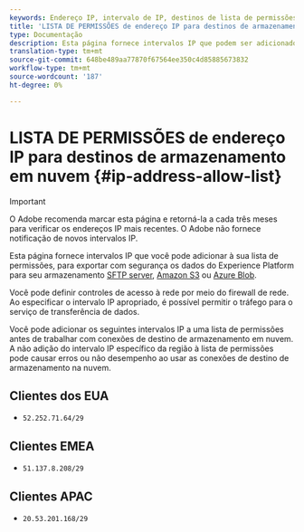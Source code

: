 ```yaml
---
keywords: Endereço IP, intervalo de IP, destinos de lista de permissões
title: 'LISTA DE PERMISSÕES de endereço IP para destinos de armazenamento em nuvem '
type: Documentação
description: Esta página fornece intervalos IP que podem ser adicionados à lista de permissões para exportar com segurança os dados do Experience Platform para o servidor SFTP, o Amazon S3 ou o armazenamento do Azure Blob.
translation-type: tm+mt
source-git-commit: 648be489aa77870f67564ee350c4d85885673832
workflow-type: tm+mt
source-wordcount: '187'
ht-degree: 0%

---
```



# LISTA DE PERMISSÕES de endereço IP para destinos de armazenamento em nuvem {#ip-address-allow-list}

>[!IMPORTANT]
>
> O Adobe recomenda marcar esta página e retorná-la a cada três meses para verificar os endereços IP mais recentes. O Adobe não fornece notificação de novos intervalos IP.

Esta página fornece intervalos IP que você pode adicionar à sua lista de permissões, para exportar com segurança os dados do Experience Platform para seu armazenamento [SFTP server](./sftp.md), [Amazon S3](./amazon-s3.md) ou [Azure Blob](./azure-blob.md).

Você pode definir controles de acesso à rede por meio do firewall de rede. Ao especificar o intervalo IP apropriado, é possível permitir o tráfego para o serviço de transferência de dados.

Você pode adicionar os seguintes intervalos IP a uma lista de permissões antes de trabalhar com conexões de destino de armazenamento em nuvem. A não adição do intervalo IP específico da região à lista de permissões pode causar erros ou não desempenho ao usar as conexões de destino de armazenamento na nuvem.

## Clientes dos EUA

* `52.252.71.64/29`

## Clientes EMEA

* `51.137.8.208/29`

## Clientes APAC

* `20.53.201.168/29`